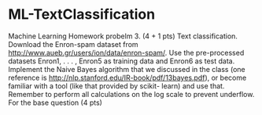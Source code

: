 # ML-TextClassification
Machine Learning Homework probelm 
3. (4 + 1 pts) Text classification. Download the Enron-spam dataset from http://www.aueb.gr/users/ion/data/enron-spam/. Use the pre-processed datasets Enron1, . . . , Enron5 as training data and Enron6 as test data. Implement the Naive Bayes algorithm that we discussed in the class (one reference is http://nlp.stanford.edu/IR-book/pdf/13bayes.pdf), or become familiar with a tool (like that provided by scikit- learn) and use that. Remember to perform all calculations on the log scale to prevent underflow. For the base question (4 pts)
